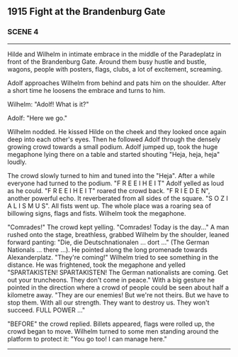 
## **1915** Fight at the Brandenburg Gate

### SCENE 4
____
Hilde and Wilhelm in intimate embrace in the middle of the Paradeplatz in front of the Brandenburg Gate.
Around them busy hustle and bustle, wagons, people with posters, flags, clubs, a lot of excitement, screaming.

Adolf approaches Wilhelm from behind and pats him on the shoulder.
After a short time he loosens the embrace and turns to him.

Wilhelm: "Adolf! What is it?"

Adolf: "Here we go."

Wilhelm nodded.
He kissed Hilde on the cheek and they looked once again deep into each other's eyes.
Then he followed Adolf through the densely growing crowd towards a small podium.
Adolf jumped up, took the huge megaphone lying there on a table and started shouting "Heja, heja, heja" loudly.

The crowd slowly turned to him and tuned into the "Heja".
After a while everyone had turned to the podium.
"F R E E I H E I T" Adolf yelled as loud as he could.
"F R E E I H E I T" roared the crowd back.
"F R I E D E N", another powerful echo.
It reverberated from all sides of the square.
"S O Z I A L I S M U S".
All fists went up.
The whole place was a roaring sea of billowing signs, flags and fists.
Wilhelm took the megaphone.

"Comrades!" The crowd kept yelling.
"Comrades! Today is the day..." A man rushed onto the stage, breathless, grabbed Wilhelm by the shoulder, leaned forward panting: "Die, die Deutschnationalen ... dort ..." (The German Nationals ... there ...). He pointed along the long promenade towards Alexanderplatz.
"They're coming!" Wilhelm tried to see something in the distance.
He was frightened, took the megaphone and yelled "SPARTAKISTEN! SPARTAKISTEN! The German nationalists are coming.
Get out your truncheons.
They don't come in peace." With a big gesture he pointed in the direction where a crowd of people could be seen about half a kilometre away.
"They are our enemies! But we're not theirs.
But we have to stop them.
With all our strength.
They want to destroy us.
They won't succeed.
FULL POWER ..."

"BEFORE" the crowd replied.
Billets appeared, flags were rolled up, the crowd began to move.
Wilhelm turned to some men standing around the platform to protect it: "You go too! I can manage here."
____

